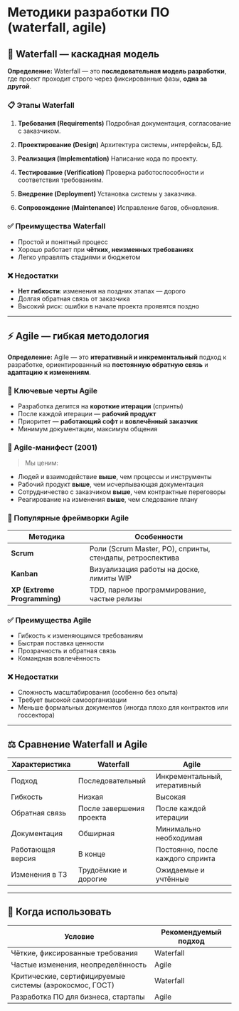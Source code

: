 # Методики разработки ПО (waterfall, agile)

## 🧱 Waterfall — каскадная модель

**Определение:**
Waterfall — это **последовательная модель разработки**, где проект проходит строго через фиксированные фазы, **одна за другой**.

### 📋 Этапы Waterfall

1. **Требования (Requirements)**
   Подробная документация, согласование с заказчиком.

2. **Проектирование (Design)**
   Архитектура системы, интерфейсы, БД.

3. **Реализация (Implementation)**
   Написание кода по проекту.

4. **Тестирование (Verification)**
   Проверка работоспособности и соответствия требованиям.

5. **Внедрение (Deployment)**
   Установка системы у заказчика.

6. **Сопровождение (Maintenance)**
   Исправление багов, обновления.

### ✅ Преимущества Waterfall

* Простой и понятный процесс
* Хорошо работает при **чётких, неизменных требованиях**
* Легко управлять стадиями и бюджетом

### ❌ Недостатки

* **Нет гибкости**: изменения на поздних этапах — дорого
* Долгая обратная связь от заказчика
* Высокий риск: ошибки в начале проекта проявятся поздно

---

## ⚡ Agile — гибкая методология

**Определение:**
Agile — это **итеративный и инкрементальный** подход к разработке, ориентированный на **постоянную обратную связь** и **адаптацию к изменениям**.

### 🔁 Ключевые черты Agile

* Разработка делится на **короткие итерации** (спринты)
* После каждой итерации — **рабочий продукт**
* Приоритет — **работающий софт** и **вовлечённый заказчик**
* Минимум документации, максимум общения

### 📜 Agile-манифест (2001)

> Мы ценим:

* Людей и взаимодействие **выше**, чем процессы и инструменты
* Рабочий продукт **выше**, чем исчерпывающая документация
* Сотрудничество с заказчиком **выше**, чем контрактные переговоры
* Реагирование на изменения **выше**, чем следование плану

### 🔧 Популярные фреймворки Agile

| Методика                     | Особенности                                               |
| ---------------------------- | --------------------------------------------------------- |
| **Scrum**                    | Роли (Scrum Master, PO), спринты, стендапы, ретроспектива |
| **Kanban**                   | Визуализация работы на доске, лимиты WIP                  |
| **XP (Extreme Programming)** | TDD, парное программирование, частые релизы               |

### ✅ Преимущества Agile

* Гибкость к изменяющимся требованиям
* Быстрая поставка ценности
* Прозрачность и обратная связь
* Командная вовлечённость

### ❌ Недостатки

* Сложность масштабирования (особенно без опыта)
* Требует высокой самоорганизации
* Меньше формальных документов (иногда плохо для контрактов или госсектора)

---

## ⚖ Сравнение Waterfall и Agile

| Характеристика    | Waterfall                | Agile                            |
| ----------------- | ------------------------ | -------------------------------- |
| Подход            | Последовательный         | Инкрементальный, итеративный     |
| Гибкость          | Низкая                   | Высокая                          |
| Обратная связь    | После завершения проекта | После каждой итерации            |
| Документация      | Обширная                 | Минимально необходимая           |
| Работающая версия | В конце                  | Постоянно, после каждого спринта |
| Изменения в ТЗ    | Трудоёмкие и дорогие     | Ожидаемые и учтённые             |

---

## 🧩 Когда использовать

| Условие                                                 | Рекомендуемый подход |
| ------------------------------------------------------- | -------------------- |
| Чёткие, фиксированные требования                        | Waterfall            |
| Частые изменения, неопределённость                      | Agile                |
| Критические, сертифицируемые системы (аэрокосмос, ГОСТ) | Waterfall            |
| Разработка ПО для бизнеса, стартапы                     | Agile                |
